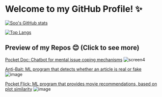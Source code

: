 # Welcome to my GitHub Profile! ✨

[![Soo's GitHub stats](https://github-readme-stats.vercel.app/api?username=soojlee0106)](https://github.com/soojlee0106/github-readme-stats)

[![Top Langs](https://github-readme-stats.vercel.app/api/top-langs/?username=soojlee0106)](https://github.com/soojlee0106/github-readme-stats)


## Preview of my Repos 😊 (Click to see more)
[Pocket Doc: Chatbot for mental issue coping mechanisms](https://github.com/soojlee0106/Pocket-Doc)
![screen4](https://user-images.githubusercontent.com/104475739/201041557-1616a9a5-1e7e-483d-ab00-bd041e97344b.JPG)  

[Anti-Bait: ML program that detects whether an article is real or fake](https://github.com/soojlee0106/Anti-Bait)
![image](https://user-images.githubusercontent.com/104475739/201845707-413bc5d0-55d5-47fa-a2d5-d5ad9f84cc37.png)

[Pocket Flick: ML program that provides movie recommendations, based on plot similarity](https://github.com/soojlee0106/Pocket-Flick)
![image](https://user-images.githubusercontent.com/104475739/202358797-6ecaa69a-554a-4ef2-b026-5abb9c5e83e6.png)
